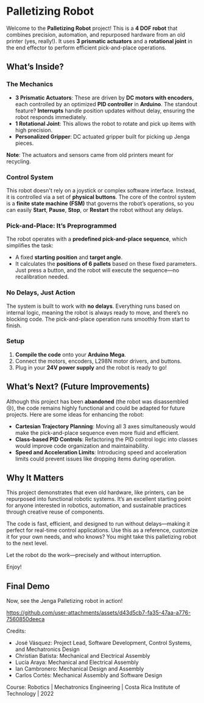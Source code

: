 # Palletizing Robot

Welcome to the **Palletizing Robot** project! This is a **4 DOF robot** that combines precision, automation, and repurposed hardware from an old printer (yes, really!). It uses **3 prismatic actuators** and a **rotational joint** in the end effector to perform efficient pick-and-place operations.

## What’s Inside?

### The Mechanics
- **3 Prismatic Actuators**: These are driven by **DC motors with encoders**, each controlled by an optimized **PID controller** in **Arduino**. The standout feature? **Interrupts** handle position updates without delay, ensuring the robot responds immediately.
- **1 Rotational Joint**: This allows the robot to rotate and pick up items with high precision.
- **Personalized Gripper**: DC actuated gripper built for picking up Jenga pieces.

**Note**: The actuators and sensors came from old printers meant for recycling.

### Control System
This robot doesn't rely on a joystick or complex software interface. Instead, it is controlled via a set of **physical buttons**. The core of the control system is a **finite state machine (FSM)** that governs the robot’s operations, so you can easily **Start**, **Pause**, **Stop**, or **Restart** the robot without any delays.

### Pick-and-Place: It’s Preprogrammed
The robot operates with a **predefined pick-and-place sequence**, which simplifies the task:
- A fixed **starting position** and **target angle**.
- It calculates the **positions of 6 pallets** based on these fixed parameters.
Just press a button, and the robot will execute the sequence—no recalibration needed.

### No Delays, Just Action
The system is built to work with **no delays**. Everything runs based on internal logic, meaning the robot is always ready to move, and there’s no blocking code. The pick-and-place operation runs smoothly from start to finish.

### Setup
1. **Compile the code** onto your **Arduino Mega**.
2. Connect the motors, encoders, L298N motor drivers, and buttons.
3. Plug in your **24V power supply** and the robot is ready to go!

## What’s Next? (Future Improvements)

Although this project has been **abandoned** (the robot was disassembled 😢), the code remains highly functional and could be adapted for future projects. Here are some ideas for enhancing the robot:

- **Cartesian Trajectory Planning**: Moving all 3 axes simultaneously would make the pick-and-place sequence even more fluid and efficient.
- **Class-based PID Controls**: Refactoring the PID control logic into classes would improve code organization and maintainability.
- **Speed and Acceleration Limits**: Introducing speed and acceleration limits could prevent issues like dropping items during operation.

## Why It Matters

This project demonstrates that even old hardware, like printers, can be repurposed into functional robotic systems. It’s an excellent starting point for anyone interested in robotics, automation, and sustainable practices through creative reuse of components.

The code is fast, efficient, and designed to run without delays—making it perfect for real-time control applications. Use this as a reference, customize it for your own needs, and who knows? You might take this palletizing robot to the next level.

Let the robot do the work—precisely and without interruption.

Enjoy!

## Final Demo

Now, see the Jenga Palletizing robot in action!

https://github.com/user-attachments/assets/d43d5cb7-fa35-47aa-a776-7560850deeca

Credits:

- José Vásquez: Project Lead, Software Development, Control Systems, and Mechatronics Design
- Christian Batista: Mechanical and Electrical Assembly
- Lucía Araya: Mechanical and Electrical Assembly
- Ian Cambronero: Mechanical Design and Assembly
- Carlos Cortés: Mechanical Assembly and Software Design

Course: Robotics | Mechatronics Engineering | Costa Rica Institute of Technology  | 2022
